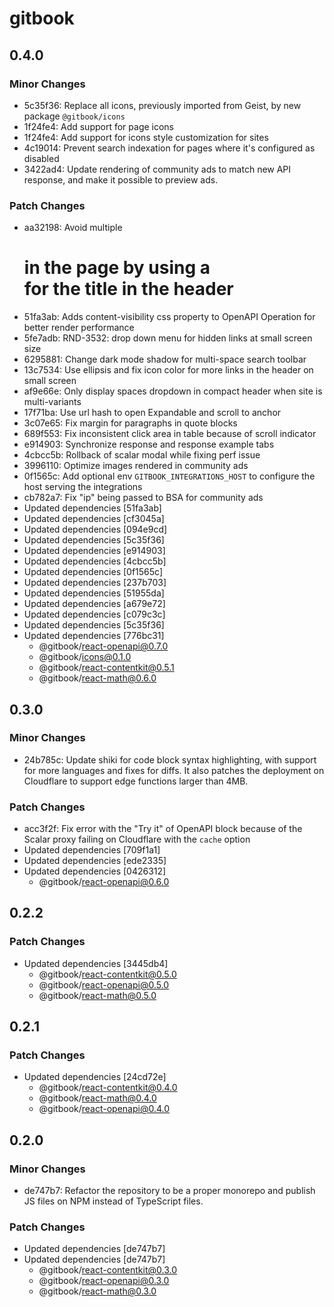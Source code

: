# gitbook

## 0.4.0

### Minor Changes

-   5c35f36: Replace all icons, previously imported from Geist, by new package `@gitbook/icons`
-   1f24fe4: Add support for page icons
-   1f24fe4: Add support for icons style customization for sites
-   4c19014: Prevent search indexation for pages where it's configured as disabled
-   3422ad4: Update rendering of community ads to match new API response, and make it possible to preview ads.

### Patch Changes

-   aa32198: Avoid multiple <h1> in the page by using a <div> for the title in the header
-   51fa3ab: Adds content-visibility css property to OpenAPI Operation for better render performance
-   5fe7adb: RND-3532: drop down menu for hidden links at small screen size
-   6295881: Change dark mode shadow for multi-space search toolbar
-   13c7534: Use ellipsis and fix icon color for more links in the header on small screen
-   af9e66e: Only display spaces dropdown in compact header when site is multi-variants
-   17f71ba: Use url hash to open Expandable and scroll to anchor
-   3c07e65: Fix margin for paragraphs in quote blocks
-   689f553: Fix inconsistent click area in table because of scroll indicator
-   e914903: Synchronize response and response example tabs
-   4cbcc5b: Rollback of scalar modal while fixing perf issue
-   3996110: Optimize images rendered in community ads
-   0f1565c: Add optional env `GITBOOK_INTEGRATIONS_HOST` to configure the host serving the integrations
-   cb782a7: Fix "ip" being passed to BSA for community ads
-   Updated dependencies [51fa3ab]
-   Updated dependencies [cf3045a]
-   Updated dependencies [094e9cd]
-   Updated dependencies [5c35f36]
-   Updated dependencies [e914903]
-   Updated dependencies [4cbcc5b]
-   Updated dependencies [0f1565c]
-   Updated dependencies [237b703]
-   Updated dependencies [51955da]
-   Updated dependencies [a679e72]
-   Updated dependencies [c079c3c]
-   Updated dependencies [5c35f36]
-   Updated dependencies [776bc31]
    -   @gitbook/react-openapi@0.7.0
    -   @gitbook/icons@0.1.0
    -   @gitbook/react-contentkit@0.5.1
    -   @gitbook/react-math@0.6.0

## 0.3.0

### Minor Changes

-   24b785c: Update shiki for code block syntax highlighting, with support for more languages and fixes for diffs. It also patches the deployment on Cloudflare to support edge functions larger than 4MB.

### Patch Changes

-   acc3f2f: Fix error with the "Try it" of OpenAPI block because of the Scalar proxy failing on Cloudflare with the `cache` option
-   Updated dependencies [709f1a1]
-   Updated dependencies [ede2335]
-   Updated dependencies [0426312]
    -   @gitbook/react-openapi@0.6.0

## 0.2.2

### Patch Changes

-   Updated dependencies [3445db4]
    -   @gitbook/react-contentkit@0.5.0
    -   @gitbook/react-openapi@0.5.0
    -   @gitbook/react-math@0.5.0

## 0.2.1

### Patch Changes

-   Updated dependencies [24cd72e]
    -   @gitbook/react-contentkit@0.4.0
    -   @gitbook/react-math@0.4.0
    -   @gitbook/react-openapi@0.4.0

## 0.2.0

### Minor Changes

-   de747b7: Refactor the repository to be a proper monorepo and publish JS files on NPM instead of TypeScript files.

### Patch Changes

-   Updated dependencies [de747b7]
-   Updated dependencies [de747b7]
    -   @gitbook/react-contentkit@0.3.0
    -   @gitbook/react-openapi@0.3.0
    -   @gitbook/react-math@0.3.0
